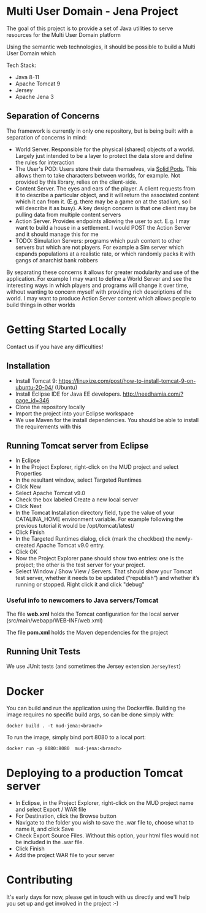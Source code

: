 

# Multi User Domain - Jena Project

The goal of this project is to provide a set of Java utilities to serve resources for the Multi User Domain platform

Using the semantic web technologies, it should be possible to build a Multi User Domain which 

Tech Stack:
* Java 8-11
* Apache Tomcat 9
* Jersey
* Apache Jena 3

## Separation of Concerns

The framework is currently in only one repository, but is being built with a separation of concerns in mind:

* World Server. Responsible for the physical (shared) objects of a world. Largely just intended to be a layer to protect the data store and define the rules for interaction
* The User's POD: Users store their data themselves, via [Solid Pods](https://inrupt.com/solid/). This allows them to take characters between worlds, for example. Not provided by this library, relies on the client-side.
* Content Server. The eyes and ears of the player. A client requests from it to describe a particular object, and it will return the associated content which it can from it. (E.g. there may be a game on at the stadium, so I will describe it as busy). A key design concern is that one client may be pulling data from multiple content servers
* Action Server. Provides endpoints allowing the user to act. E.g. I may want to build a house in a settlement. I would POST the Action Server and it should manage this for me
* TODO: Simulation Servers: programs which push content to other servers but which are not players. For example a Sim server which expands populations at a realistic rate, or which randomly packs it with gangs of anarchist bank robbers

By separating these concerns it allows for greater modularity and use of the application. For example I may want to define a World Server and see the interesting ways in which players and programs will change it over time, without wanting to concern myself with providing rich descriptions of the world. I may want to produce Action Server content which allows people to build things in other worlds

# Getting Started Locally

Contact us if you have any difficulties!

## Installation

* Install Tomcat 9: https://linuxize.com/post/how-to-install-tomcat-9-on-ubuntu-20-04/ (Ubuntu)
* Install Eclipse IDE for Java EE developers. http://needhamia.com/?page_id=346
* Clone the repository locally
* Import the project into your Eclipse workspace
* We use Maven for the install dependencies. You should be able to install the requirements with this

## Running Tomcat server from Eclipse

* In Eclipse
* In the Project Explorer, right-click on the MUD project and select Properties
* In the resultant window, select Targeted Runtimes
* Click New
* Select Apache Tomcat v9.0
* Check the box labeled Create a new local server
* Click Next
* In the Tomcat Installation directory field, type the value of your CATALINA_HOME environment variable. For example following the previous tutorial it would be /opt/tomcat/latest/
* Click Finish
* In the Targeted Runtimes dialog, click (mark the checkbox) the newly-created Apache Tomcat v9.0 entry.
* Click OK
* Now the Project Explorer pane should show two entries: one is the project; the other is the test server for your project.
* Select Window / Show View / Servers. That should show your Tomcat test server, whether it needs to be updated (“republish”) and whether it’s running or stopped. Right click it and click "debug"

### Useful info to newcomers to Java servers/Tomcat

The file **web.xml** holds the Tomcat configuration for the local server (src/main/webapp/WEB-INF/web.xml)

The file **pom.xml** holds the Maven dependencies for the project

## Running Unit Tests

We use JUnit tests (and sometimes the Jersey extension `JerseyTest`)

# Docker

You can build and run the application using the Dockerfile. Building the image requires no specific build args, so can be done simply with:
```
docker build . -t mud-jena:<branch>
```

To run the image, simply bind port 8080 to a local port:
```
docker run -p 8080:8080  mud-jena:<branch>
```

# Deploying to a production Tomcat server

* In Eclipse, in the Project Explorer, right-click on the MUD project name and select Export / WAR file
* For Destination, click the Browse button
* Navigate to the folder you wish to save the .war file to, choose what to name it, and click Save
* Check Export Source Files. Without this option, your html files would not be included in the .war file.
* Click Finish
* Add the project WAR file to your server

# Contributing

It's early days for now, please get in touch with us directly and we'll help you set up and get involved in the project :-)
